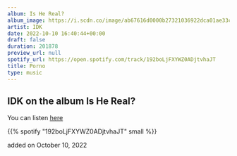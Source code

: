 ```yaml
---
album: Is He Real?
album_image: https://i.scdn.co/image/ab67616d0000b27321036922dca01ae33cac03ad
artist: IDK
date: 2022-10-10 16:40:44+00:00
draft: false
duration: 201878
preview_url: null
spotify_url: https://open.spotify.com/track/192boLjFXYWZ0ADjtvhaJT
title: Porno
type: music
---
```



## IDK on the album Is He Real?

You can listen [here](https://open.spotify.com/track/192boLjFXYWZ0ADjtvhaJT)

{{% spotify "192boLjFXYWZ0ADjtvhaJT" small %}}

added on October 10, 2022